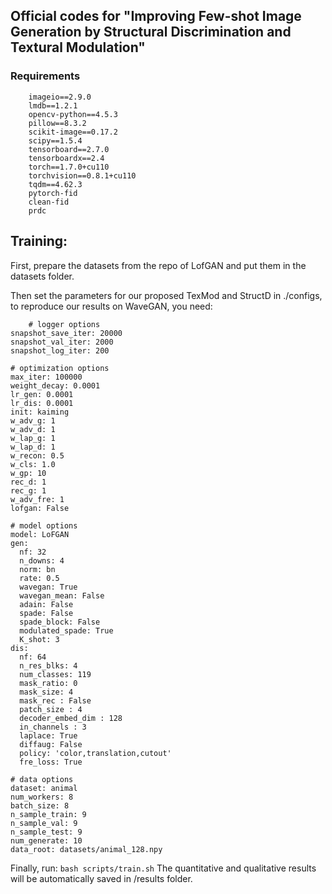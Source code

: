 ## Official codes for "Improving Few-shot Image Generation by Structural Discrimination and Textural Modulation"

### Requirements
```
    imageio==2.9.0
    lmdb==1.2.1
    opencv-python==4.5.3
    pillow==8.3.2
    scikit-image==0.17.2
    scipy==1.5.4
    tensorboard==2.7.0
    tensorboardx==2.4
    torch==1.7.0+cu110
    torchvision==0.8.1+cu110
    tqdm==4.62.3
    pytorch-fid
    clean-fid
    prdc
```

## Training:
First, prepare the datasets from the repo of LofGAN and put them in the datasets folder.

Then set the parameters for our proposed TexMod and StructD in ./configs, to reproduce our results on WaveGAN, you need:
```
    # logger options
snapshot_save_iter: 20000
snapshot_val_iter: 2000
snapshot_log_iter: 200

# optimization options
max_iter: 100000
weight_decay: 0.0001
lr_gen: 0.0001
lr_dis: 0.0001
init: kaiming
w_adv_g: 1
w_adv_d: 1
w_lap_g: 1
w_lap_d: 1
w_recon: 0.5
w_cls: 1.0
w_gp: 10
rec_d: 1
rec_g: 1
w_adv_fre: 1
lofgan: False

# model options
model: LoFGAN
gen:
  nf: 32
  n_downs: 4
  norm: bn
  rate: 0.5
  wavegan: True
  wavegan_mean: False
  adain: False
  spade: False
  spade_block: False
  modulated_spade: True
  K_shot: 3
dis:
  nf: 64
  n_res_blks: 4
  num_classes: 119
  mask_ratio: 0
  mask_size: 4
  mask_rec : False
  patch_size : 4
  decoder_embed_dim : 128
  in_channels : 3
  laplace: True
  diffaug: False
  policy: 'color,translation,cutout'
  fre_loss: True

# data options
dataset: animal
num_workers: 8
batch_size: 8
n_sample_train: 9
n_sample_val: 9
n_sample_test: 9
num_generate: 10
data_root: datasets/animal_128.npy      
```

Finally, run:
`bash scripts/train.sh`
The quantitative and qualitative results will be automatically saved in /results folder.

